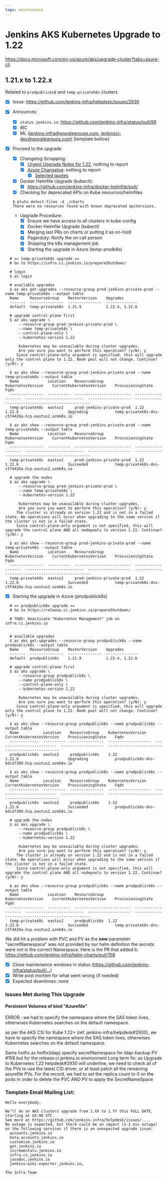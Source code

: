```yaml
---
tags: maintenance
---
```

<!-- markdownlint-disable MD013 MD036-->

# Jenkins AKS Kubernetes Upgrade to 1.22

https://docs.microsoft.com/en-us/azure/aks/upgrade-cluster?tabs=azure-cli

## 1.21.x  to 1.22.x

Related to `prodpublicks8` and `temp-privatek8s` clusters

- [x] Issue: <https://github.com/jenkins-infra/helpdesk/issues/2930>

- [X] Announces:
  - [X] `status.jenkins.io`: <https://github.com/jenkins-infra/status/pull/99>
  - [x] IRC
  - [x] ML (jenkins-infra@googlegroups.com, jenkinsci-dev@googlegroups.com) [template bellow]

- [X] Proceed to the upgrade
  - [X] Changelog Scrapping:
    - [X] [Urgent Upgrade Notes for 1.22](https://github.com/kubernetes/kubernetes/blob/master/CHANGELOG/CHANGELOG-1.22.md#urgent-upgrade-notes), nothing to report
    - [X] [Azure Changelog](https://github.com/Azure/AKS/blob/master/CHANGELOG.md): nothing to report
      - [X] [Selected quotes](https://github.com/jenkins-infra/helpdesk/issues/2930#issuecomment-1168457423)

  - [x] Docker Helmfile Upgrade (kubectl):
    - [x] <https://github.com/jenkins-infra/docker-helmfile/pull/>
  
  - [x] Checking for deprecated APIs on Kube resources/helmfiles
  
  ```shell
  $ pluto detect-files -d ./charts
  There were no resources found with known deprecated apiVersions.
  ```

  - Upgrade Procedure:
    - [x] Ensure we have access to all clusters in kube-config
    - [x] Docker Helmfile Upgrade (kubectl)
    - [x] Merging last PRs on charts or putting it as on-hold
    - [x] Pagerduty: Notify the on call person
    - [x] Stopping the k8s management job
    - [x] Starting the upgrade in Azure (temp-prodk8s)

```console
  # == temp-privatek8s upgrade ==
  # Go to https://infra.ci.jenkins.io/prepareShutdown/

  # login
  $ az login

  # available upgrades
  $ az aks get-upgrades --resource-group prod-jenkins-private-prod --name temp-privatek8s --output table
  Name     ResourceGroup    MasterVersion    Upgrades
  -------  ---------------  ---------------  --------------
  default  temp-privatek8s  1.21.9           1.22.4, 1.22.6

  # upgrade control-plane first
  $ az aks upgrade \
      --resource-group prod-jenkins-private-prod \
      --name temp-privatek8s \
      --control-plane-only \
      --kubernetes-version 1.22

      Kubernetes may be unavailable during cluster upgrades.
      Are you sure you want to perform this operation? (y/N): y
     Since control-plane-only argument is specified, this will upgrade only the control plane to 1.22. Node pool will not change. Continue? (y/N): y

  $ az aks show --resource-group prod-jenkins-private-prod --name temp-privatek8s --output table
  Name             Location    ResourceGroup              KubernetesVersion    CurrentKubernetesVersion    ProvisioningState    Fqdn
  ---------------  ----------  -------------------------  -------------------  --------------------------  -------------------  --------------------------------------------------
  temp-privatek8s  eastus2     prod-jenkins-private-prod  1.22                 1.22.6                      Upgrading            temp-privatek8s-dns-c5f4426a.hcp.eastus2.azmk8s.io

  $ az aks show --resource-group prod-jenkins-private-prod --name temp-privatek8s --output table
  Name             Location    ResourceGroup              KubernetesVersion    CurrentKubernetesVersion    ProvisioningState    Fqdn
  ---------------  ----------  -------------------------  -------------------  --------------------------  -------------------  --------------------------------------------------
  temp-privatek8s  eastus2     prod-jenkins-private-prod  1.22                 1.22.6                      Succeeded            temp-privatek8s-dns-c5f4426a.hcp.eastus2.azmk8s.io

  # upgrade the nodes
  $ az aks upgrade \
      --resource-group prod-jenkins-private-prod \
      --name temp-privatek8s \
      --kubernetes-version 1.22

      Kubernetes may be unavailable during cluster upgrades.
      Are you sure you want to perform this operation? (y/N): y
     The cluster is already on version 1.22 and is not in a failed state. No operations will occur when upgrading to the same version if the cluster is not in a failed state.
     Since control-plane-only argument is not specified, this will upgrade the control plane AND all nodepools to version 1.22. Continue? (y/N): y

  $ az aks show --resource-group prod-jenkins-private-prod --name temp-privatek8s --output table
  Name             Location    ResourceGroup              KubernetesVersion    CurrentKubernetesVersion    ProvisioningState    Fqdn
  ---------------  ----------  -------------------------  -------------------  --------------------------  -------------------  --------------------------------------------------
  temp-privatek8s  eastus2     prod-jenkins-private-prod  1.22                 1.22.6                      Succeeded            temp-privatek8s-dns-c5f4426a.hcp.eastus2.azmk8s.io
```

   - [x] Starting the upgrade in Azure (prodpublick8s)
      
```console
  # == prodpublick8s upgrade ==
  # Go to https://release.ci.jenkins.io/prepareShutdown/

  # TODO: Deactivate "Kubernetes Management" job on infra.ci.jenkins.io


  # available upgrades
  $ az aks get-upgrades --resource-group prodpublick8s --name prodpublick8s --output table
  Name     ResourceGroup    MasterVersion    Upgrades
  -------  ---------------  ---------------  --------------
  default  prodpublick8s    1.21.9           1.22.4, 1.22.6

  # upgrade control-plane first
  $ az aks upgrade \
      --resource-group prodpublick8s \
      --name prodpublick8s \
      --control-plane-only \
      --kubernetes-version 1.22

      Kubernetes may be unavailable during cluster upgrades.
      Are you sure you want to perform this operation? (y/N): y
     Since control-plane-only argument is specified, this will upgrade only the control plane to 1.22. Node pool will not change. Continue? (y/N): y

  $ az aks show --resource-group prodpublick8s --name prodpublick8s --output table
  Name           Location    ResourceGroup    KubernetesVersion    CurrentKubernetesVersion    ProvisioningState    Fqdn
  -------------  ----------  ---------------  -------------------  --------------------------  -------------------  ------------------------------------------------
  prodpublick8s  eastus2     prodpublick8s    1.22                 1.22.6                      Upgrading            prodpublick8s-dns-bdcd7389.hcp.eastus2.azmk8s.io

  $ az aks show --resource-group prodpublick8s --name prodpublick8s --output table
  Name           Location    ResourceGroup    KubernetesVersion    CurrentKubernetesVersion    ProvisioningState    Fqdn
  -------------  ----------  ---------------  -------------------  --------------------------  -------------------  ------------------------------------------------
  prodpublick8s  eastus2     prodpublick8s    1.22                 1.22.6                      Succeeded            prodpublick8s-dns-bdcd7389.hcp.eastus2.azmk8s.io

  # upgrade the nodes
  $ az aks upgrade \
      --resource-group prodpublick8s \
      --name prodpublick8s \
      --kubernetes-version 1.22

      Kubernetes may be unavailable during cluster upgrades.
      Are you sure you want to perform this operation? (y/N): y
     The cluster is already on version 1.22 and is not in a failed state. No operations will occur when upgrading to the same version if the cluster is not in a failed state.
     Since control-plane-only argument is not specified, this will upgrade the control plane AND all nodepools to version 1.22. Continue? (y/N): y

  $ az aks show --resource-group prodpublick8s --name prodpublick8s --output table
  Name             Location    ResourceGroup              KubernetesVersion    CurrentKubernetesVersion    ProvisioningState    Fqdn
  ---------------  ----------  -------------------------  -------------------  --------------------------  -------------------  --------------------------------------------------
  temp-privatek8s  eastus2     prodpublick8s  1.22                 1.22.6                      Succeeded            temp-privatek8s-dns-c5f4426a.hcp.eastus2.azmk8s.io
```
         
         
  We did hit a problem with PVC and PV as the **new** parameter "secretNamespace" was not provided by our helm definition the secrets were not in the correct Namespace.
         Here is the PR that added it: https://github.com/jenkins-infra/helm-charts/pull/158
         
         
  - [x] Close maintenance windows in status (<https://github.com/jenkins-infra/status/pull/...>)
  - [x] Write post mortem for what went wrong (if needed)
- [x] Expected downtimes: none

### Issues Met during This Upgrade
        


#### Persistent Volumes of kind "Azurefile"

ERROR : we had to specify the namespace where the SAS token lives, otherwises Kubernetes searches on the default namespace.
        
as per the AKS CSI for Kube 1.22+ (ref. jenkins-infra/helpdesk#2930), we have to specify the namespace where the SAS token lives, otherwises Kubernetes searches on the default namespace.

Same hotfix as hotfix(ldap) specify secretNamespace for ldap-backup PV #158 but for the release.ci.jenkins.io environment
Long term fix: as Upgrade to Kubernetes 1.22 helpdesk#2930 will underline, we need to check all of the PVs to use the latest CSI driver, or at least patch all the remaining azurefile PVs.
For the record, we had to set the replica count to 0 on the pods in order to delete the PVC AND PV to apply the SecretNameSpace

### Template Email Mailing List: 

```
Hello everybody,

We’ll do an AKS clusters upgrade from 1.XX to 1.YY this FULL DATE, starting at XX:00 UTC.
See more at https://github.com/jenkins-infra/helpdesk/issues/....
No outage is expected, but there could be an impact (1-2 min outage) on the following services if there is an unexpected upgrade issue:
  accounts.jenkins.io
  beta.accounts.jenkins.io
  customize.jenkins.io
  get.jenkins.io
  incrementals.jenkins.io
  infra.ci.jenkins.io
  javadoc.jenkins.io
  jenkins-wiki-exporter.jenkins.io…

The Infra Team
```

